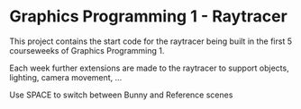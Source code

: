 # Graphics Programming 1 - Raytracer

This project contains the start code for the raytracer being built in the first 5 courseweeks of Graphics Programming 1. 

Each week further extensions are made to the raytracer to support objects, lighting, camera movement, ...

Use SPACE to switch between Bunny and Reference scenes
